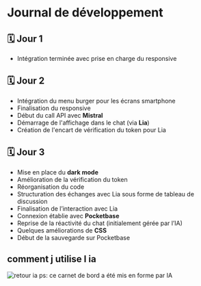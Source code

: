 # Journal de développement

## 🗓️ Jour 1

- Intégration terminée avec prise en charge du responsive

## 🗓️ Jour 2

- Intégration du menu burger pour les écrans smartphone
- Finalisation du responsive
- Début du call API avec **Mistral**
- Démarrage de l'affichage dans le chat (via **Lia**)
- Création de l'encart de vérification du token pour Lia

## 🗓️ Jour 3

- Mise en place du **dark mode**
- Amélioration de la vérification du token
- Réorganisation du code
- Structuration des échanges avec Lia sous forme de tableau de discussion
- Finalisation de l’interaction avec Lia
- Connexion établie avec **Pocketbase**
- Reprise de la réactivité du chat (initialement gérée par l’IA)
- Quelques améliorations de **CSS**
- Début de la sauvegarde sur Pocketbase

## comment j utilise l ia

![retour ia](../public/captureChatIA.png)
ps: ce carnet de bord a été mis en forme par IA
